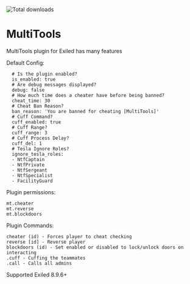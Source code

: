 ![Total downloads](https://img.shields.io/github/downloads/LigindaLeg/MultiTools/total)
# MultiTools
MultiTools plugin for Exiled has many features


Default Config:
``` multi_tools:
  # Is the plugin enabled?
  is_enabled: true
  # Are debug messages displayed?
  debug: false
  # How much time does a cheater have before being banned?
  cheat_time: 30
  # Cheat Ban Reason?
  ban_reason: 'You are banned for cheating [MultiTools]'
  # Cuff Command?
  cuff_enabled: true
  # Cuff Range?
  cuff_range: 3
  # Cuff Process Delay?
  cuff_del: 1
  # Tesla Ignore Roles?
  ignore_tesla_roles:
  - NtfCaptain
  - NtfPrivate
  - NtfSergeant
  - NtfSpecialist
  - FacilityGuard
 ```


Plugin permissions:
```
mt.cheater
mt.reverse 
mt.blockdoors
 ```


Plugin Commands:
```
cheater (id) - Forces player to cheat checking
reverse [id] - Reverse player
blockdoors (id) - Set enabled or disabled to lock/unlock doors on interacting
.cuff - Cuffing the teammates
.call - Calls all admins
```

Supported Exiled 8.9.6+
